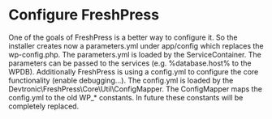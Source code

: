 # Configure FreshPress

One of the goals of FreshPress is a better way to configure it.
So the installer creates now a parameters.yml under app/config which replaces the wp-config.php.
The parameters.yml is loaded by the ServiceContainer. The parameters can be passed to the services (e.g. %database.host% to the WPDB).
Additionally FreshPress is using a config.yml to configure the core functionality (enable debugging...).
The config.yml is loaded by the Devtronic\FreshPress\Core\Util\ConfigMapper. The ConfigMapper maps the config.yml to the
old WP_* constants. In future these constants will be completely replaced. 
